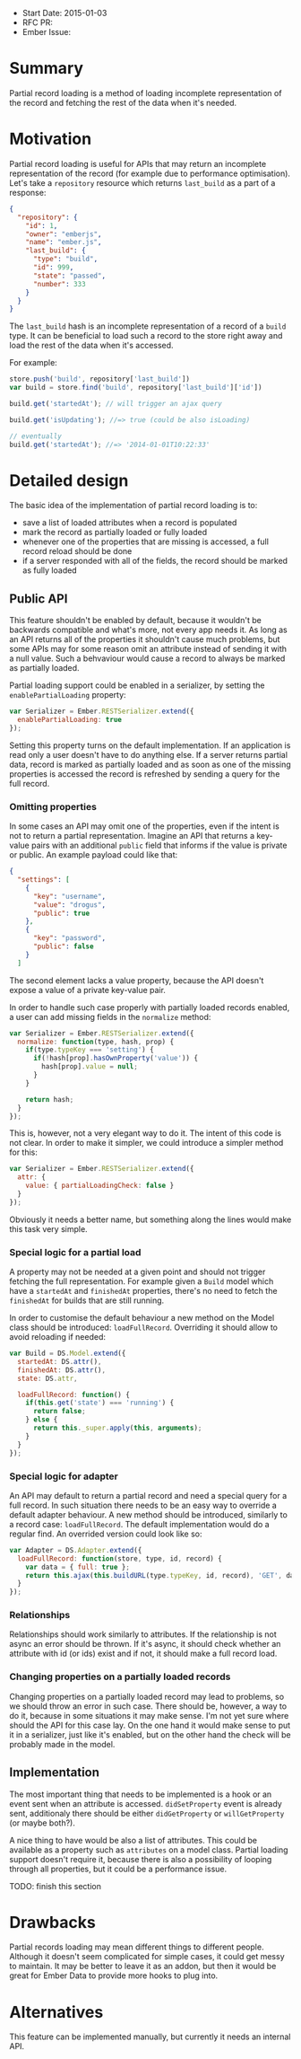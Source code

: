 - Start Date: 2015-01-03
- RFC PR:
- Ember Issue:

# Summary

Partial record loading is a method of loading incomplete representation of the
record and fetching the rest of the data when it's needed.

# Motivation

Partial record loading is useful for APIs that may return an incomplete
representation of the record (for example due to performance optimisation).
Let's take a `repository` resource which returns `last_build` as a part of a
response:

```json
{
  "repository": {
    "id": 1,
    "owner": "emberjs",
    "name": "ember.js",
    "last_build": {
      "type": "build",
      "id": 999,
      "state": "passed",
      "number": 333
    }
  }
}
```

The `last_build` hash is an incomplete representation of a record of a `build`
type. It can be beneficial to load such a record to the store right away and
load the rest of the data when it's accessed.

For example:

```javascript
store.push('build', repository['last_build'])
var build = store.find('build', repository['last_build']['id'])

build.get('startedAt'); // will trigger an ajax query

build.get('isUpdating'); //=> true (could be also isLoading)

// eventually
build.get('startedAt'); //=> '2014-01-01T10:22:33'
```

# Detailed design

The basic idea of the implementation of partial record loading is to:

* save a list of loaded attributes when a record is populated
* mark the record as partially loaded or fully loaded
* whenever one of the properties that are missing is accessed, a full record
  reload should be done
* if a server responded with all of the fields, the record should be marked as
  fully loaded

## Public API

This feature shouldn't be enabled by default, because it wouldn't be backwards
compatible and what's more, not every app needs it.
As long as an API returns all of the properties it shouldn't cause much problems,
but some APIs may for some reason omit an attribute instead of sending it
with a null value. Such a behvaviour would cause a record to always be
marked as partially loaded.

Partial loading support could be enabled in a serializer, by setting the
`enablePartialLoading` property:

```javascript
var Serializer = Ember.RESTSerializer.extend({
  enablePartialLoading: true
});
```

Setting this property turns on the default implementation.
If an application is read only a user doesn't have to
do anything else. If a server returns partial data, record is marked as
partially loaded and as soon as one of the missing properties is accessed the
record is refreshed by sending a query for the full record.

### Omitting properties

In some cases an API may omit one of the properties, even if the intent is not
to return a partial representation. Imagine an API that returns a key-value
pairs with an additional `public` field that informs if the value is private or
public. An example payload could like that:

```json
{
  "settings": [
    {
      "key": "username",
      "value": "drogus",
      "public": true
    },
    {
      "key": "password",
      "public": false
    }
  ]
```

The second element lacks a value property, because the API doesn't expose a
value of a private key-value pair.

In order to handle such case properly with partially loaded records enabled, a user
can add missing fields in the `normalize` method:

```javascript
var Serializer = Ember.RESTSerializer.extend({
  normalize: function(type, hash, prop) {
    if(type.typeKey === 'setting') {
      if(!hash[prop].hasOwnProperty('value')) {
        hash[prop].value = null;
      }
    }

    return hash;
  }
});
```

This is, however, not a very elegant way to do it. The intent of this code is
not clear. In order to make it simpler, we could introduce a simpler method for
this:

```javascript
var Serializer = Ember.RESTSerializer.extend({
  attr: {
    value: { partialLoadingCheck: false }
  }
});
```

Obviously it needs a better name, but something along the lines would make this
task very simple.

### Special logic for a partial load

A property may not be needed at a given point and should not trigger fetching
the full representation. For example given a `Build` model which have a
`startedAt` and `finishedAt` properties, there's no need to fetch the
`finishedAt` for builds that are still running.

In order to customise the default behaviour a new method on the Model class
should be introduced: `loadFullRecord`. Overriding it should allow to avoid
reloading if needed:

```javascript
var Build = DS.Model.extend({
  startedAt: DS.attr(),
  finishedAt: DS.attr(),
  state: DS.attr,

  loadFullRecord: function() {
    if(this.get('state') === 'running') {
      return false;
    } else {
      return this._super.apply(this, arguments);
    }
  }
});
```

### Special logic for adapter

An API may default to return a partial record and need a special query for a
full record. In such situation there needs to be an easy way to override a
default adapter behaviour. A new method should be introduced, similarly to a
record case: `loadFullRecord`. The default implementation would do a regular
find. An overrided version could look like so:

```javascript
var Adapter = DS.Adapter.extend({
  loadFullRecord: function(store, type, id, record) {
    var data = { full: true };
    return this.ajax(this.buildURL(type.typeKey, id, record), 'GET', data);
  }
});
```

### Relationships

Relationships should work similarly to attributes. If the relationship is not
async an error should be thrown. If it's async, it should check whether an
attribute with id (or ids) exist and if not, it should make a full record load.

### Changing properties on a partially loaded records

Changing properties on a partially loaded record may lead to problems, so we
should throw an error in such case. There should be, however, a way to do it, because
in some situations it may make sense. I'm not yet sure where should the API for
this case lay. On the one hand it would make sense to put it in a serializer,
just like it's enabled, but on the other hand the check will be probably made
in the model.

## Implementation

The most important thing that needs to be implemented is a hook or an event
sent when an attribute is accessed. `didSetProperty` event is already sent,
additionaly there should be either `didGetProperty` or `willGetProperty` (or
maybe both?).

A nice thing to have would be also a list of attributes. This could be
available as a property such as `attributes` on a model class. Partial loading
support doesn't require it, because there is also a possibility of looping
through all properties, but it could be a performance issue.

TODO: finish this section

# Drawbacks

Partial records loading may mean different things to different people. Although
it doesn't seem complicated for simple cases, it could get messy to maintain.
It may be better to leave it as an addon, but then it would be great for Ember
Data to provide more hooks to plug into.

# Alternatives

This feature can be implemented manually, but currently it needs an internal
API.
